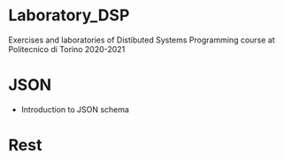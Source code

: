 # Laboratory_DSP
Exercises and laboratories of Distibuted Systems Programming course at Politecnico di Torino 2020-2021

# JSON
- Introduction to JSON schema

# Rest